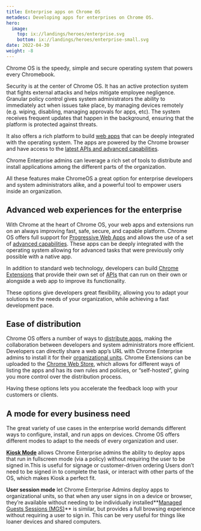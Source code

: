 ```yaml
---
title: Enterprise apps on Chrome OS
metadesc: Developing apps for enterprises on Chrome OS.
hero:
  image:
    top: ix://landings/heroes/enterprise.svg
    bottom: ix://landings/heroes/enterprise-small.svg
date: 2022-04-30
weight: -8
---
```


Chrome OS is the speedy, simple and secure operating system that powers every Chromebook.

Security is at the center of Chrome OS. It has an active protection system that fights external attacks and helps mitigate employee negligence. Granular policy control gives system administrators the ability to immediately act when issues take place, by managing devices remotely (e.g. wiping, disabling, managing approvals for apps, etc). The system receives frequent updates that happen in the background, ensuring that the platform is protected against threats.

It also offers a rich platform to build [web apps](/{{locale.code}}/web) that can be deeply integrated with the operating system. The apps are powered by the Chrome browser and have access to the [latest APIs and advanced capabilities](/{{locale.code}}/web/powerful-pwas).

Chrome Enterprise admins can leverage a rich set of tools to distribute and install applications among the different parts of the organization.

All these features make ChromeOS a great option for enterprise developers and system administrators alike, and a powerful tool to empower users inside an organization.

## Advanced web experiences for the enterprise

With Chrome at the heart of Chrome OS, your web apps and extensions run on an always improving fast, safe, secure, and capable platform. Chrome OS offers full support for [Progressive Web Apps](https://web.dev/what-are-pwas/) and allows the use of a set of [advanced capabilities](/{{locale.code}}/web/powerful-pwas). These apps can be deeply integrated with the operating system allowing for advanced tasks that were previously only possible with a native app.

In addition to standard web technology, developers can build [Chrome Extensions](https://developer.chrome.com/docs/extensions/mv3/overview/) that provide their own set of [APIs](https://developer.chrome.com/docs/extensions/reference/) that can run on their own or alongside a web app to improve its functionality.

These options give developers great flexibility, allowing you to adapt your solutions to the needs of your organization, while achieving a fast development pace.

## Ease of distribution

Chrome OS offers a number of ways to [distribute apps](https://docs.google.com/document/d/16IyqOMYwZK9fi0bTmYZiDHRZ-ZW5j7ytvEorHqcMZRw/edit?resourcekey=0-UbgvQgkWNXqeNsw-f4Uktg#), making the collaboration between developers and system administrators more efficient. Developers can directly share a web app’s URL with Chrome Enterprise admins to install it for their [organizational units](https://support.google.com/a/answer/182537). Chrome Extensions can be uploaded to the [Chrome Web Store](https://chrome.google.com/webstore/category/extensions), which allows for different ways of listing the apps and has its own rules and policies, or “self-hosted”, giving you more control over the distribution process.

Having these options lets you accelerate the feedback loop with your customers or clients.

## A mode for every business need

The great variety of use cases in the enterprise world demands different ways to configure, install, and run apps on devices. Chrome OS offers different modes to adapt to the needs of every organization and user.

**[Kiosk Mode](/{{locale.code}}/education/whats-kiosk-mode)** allows Chrome Enterprise admins the ability to deploy apps that run in fullscreen mode (via a policy) without requiring the user to be signed in.This is useful for signage or customer-driven ordering Users don’t need to be signed in to complete the task, or interact with other parts of the OS, which makes Kiosk a perfect fit.

**User session mode** let Chrome Enterprise Admins deploy apps to organizational units, so that when any user signs in on a device or browser, they’re available without needing to be individually installed**[Managed Guests Sessions (MGS)](https://support.google.com/chrome/a/answer/3017014)** is similar, but provides a full browsing experience without requiring a user to sign in. This can be very useful for things like loaner devices and shared computers.
